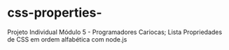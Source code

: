 # css-properties-
Projeto Individual Módulo 5 - Programadores Cariocas; Lista Propriedades de CSS em ordem alfabética com node.js
